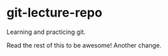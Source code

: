 # git-lecture-repo
Learning and practicing git.

Read the rest of this to be awesome!
Another change.